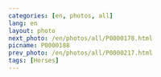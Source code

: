 ```yaml
---
categories: [en, photos, all]
lang: en
layout: photo
next_photo: /en/photos/all/P0000178.html
picname: P0000188
prev_photo: /en/photos/all/P0000217.html
tags: [Horses]
---
```

